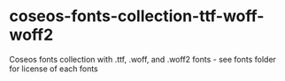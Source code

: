 # coseos-fonts-collection-ttf-woff-woff2
Coseos fonts collection with .ttf, .woff, and .woff2 fonts - see fonts folder for license of each fonts
